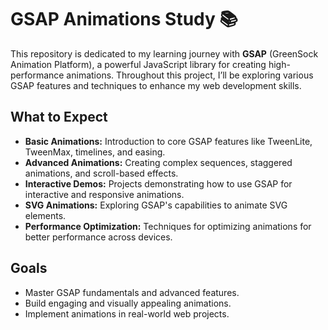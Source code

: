 # GSAP Animations Study 📚

This repository is dedicated to my learning journey with **GSAP** (GreenSock Animation Platform), a powerful JavaScript library for creating high-performance animations. Throughout this project, I’ll be exploring various GSAP features and techniques to enhance my web development skills.

## What to Expect

- **Basic Animations:** Introduction to core GSAP features like TweenLite, TweenMax, timelines, and easing.
- **Advanced Animations:** Creating complex sequences, staggered animations, and scroll-based effects.
- **Interactive Demos:** Projects demonstrating how to use GSAP for interactive and responsive animations.
- **SVG Animations:** Exploring GSAP's capabilities to animate SVG elements.
- **Performance Optimization:** Techniques for optimizing animations for better performance across devices.

## Goals

- Master GSAP fundamentals and advanced features.
- Build engaging and visually appealing animations.
- Implement animations in real-world web projects.

